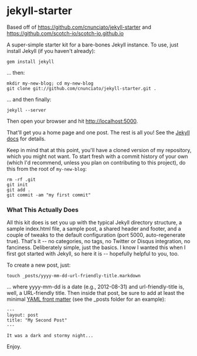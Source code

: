 jekyll-starter
==============
Based off of https://github.com/cnunciato/jekyll-starter
and
https://github.com/scotch-io/scotch-io.github.io

A super-simple starter kit for a bare-bones Jekyll instance.  To use, just install Jekyll  (if you haven't already):

    gem install jekyll

... then:

	mkdir my-new-blog; cd my-new-blog
	git clone git://github.com/cnunciato/jekyll-starter.git .

... and then finally:

    jekyll --server

Then open your browser and hit [http://localhost:5000](http://localhost:5000).

That'll get you a home page and one post.  The rest is all you!  See the [Jekyll docs](https://github.com/mojombo/jekyll/wiki) for details.

Keep in mind that at this point, you'll have a cloned version of my repository, which you might not want.  To start fresh with a commit history of your own (which I'd recommend, unless you plan on contributing to this project), do this from the root of `my-new-blog`:

    rm -rf .git
    git init
    git add .
    git commit -am "my first commit"

### What This Actually Does	

All this kit does is set you up with the typical Jekyll directory structure, a sample index.html file, a sample post, a shared header and footer, and a couple of tweaks to the default configuration (port 5000, auto-regenerate true).  That's it -- no categories, no tags, no Twitter or Disqus integration, no fanciness.  Deliberately simple, just the basics.  I know I wanted this when I first got started with Jekyll, so here it is -- hopefully helpful to you, too.

To create a new post, just:

    touch _posts/yyyy-mm-dd-url-friendly-title.markdown

... where yyyy-mm-dd is a date (e.g., 2012-08-31) and url-friendly-title is, well, a URL-friendly title.  Then inside that post, be sure to add at least the minimal [YAML front matter](https://github.com/mojombo/jekyll/wiki/YAML-Front-Matter) (see the _posts folder for an example):

    ---
    layout: post
    title: "My Second Post"
    ---

   	It was a dark and stormy night...

Enjoy.
